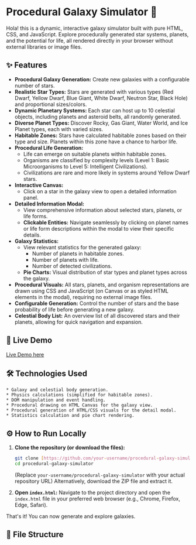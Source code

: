 # Procedural Galaxy Simulator 🌠

Hola! this is a dynamic, interactive galaxy simulator built with pure HTML, CSS, and JavaScript. Explore procedurally generated star systems, planets, and the potential for life, all rendered directly in your browser without external libraries or image files.

## ✨ Features

* **Procedural Galaxy Generation:** Create new galaxies with a configurable number of stars.
* **Realistic Star Types:** Stars are generated with various types (Red Dwarf, Yellow Dwarf, Blue Giant, White Dwarf, Neutron Star, Black Hole) and proportional sizes/colors.
* **Dynamic Planetary Systems:** Each star can host up to 10 celestial objects, including planets and asteroid belts, all randomly generated.
* **Diverse Planet Types:** Discover Rocky, Gas Giant, Water World, and Ice Planet types, each with varied sizes.
* **Habitable Zones:** Stars have calculated habitable zones based on their type and size. Planets within this zone have a chance to harbor life.
* **Procedural Life Generation:**
    * Life can emerge on suitable planets within habitable zones.
    * Organisms are classified by complexity levels (Level 1: Basic Microorganisms to Level 5: Intelligent Civilizations).
    * Civilizations are rare and more likely in systems around Yellow Dwarf stars.
* **Interactive Canvas:**
    * Click on a star in the galaxy view to open a detailed information panel.
* **Detailed Information Modal:**
    * View comprehensive information about selected stars, planets, or life forms.
    * **Clickable Entities:** Navigate seamlessly by clicking on planet names or life form descriptions within the modal to view their specific details.
* **Galaxy Statistics:**
    * View relevant statistics for the generated galaxy:
        * Number of planets in habitable zones.
        * Number of planets with life.
        * Number of detected civilizations.
    * **Pie Charts:** Visual distribution of star types and planet types across the galaxy.
* **Procedural Visuals:** All stars, planets, and organism representations are drawn using CSS and JavaScript (on Canvas or as styled HTML elements in the modal), requiring no external image files.
* **Configurable Generation:** Control the number of stars and the base probability of life before generating a new galaxy.
* **Celestial Body List:** An overview list of all discovered stars and their planets, allowing for quick navigation and expansion.

## 🚀 Live Demo 

[Live Demo here](https://mediumorchid-turkey-187846.hostingersite.com/)

## 🛠️ Technologies Used

    * Galaxy and celestial body generation.
    * Physics calculations (simplified for habitable zones).
    * DOM manipulation and event handling.
    * Procedural drawing on HTML Canvas for the galaxy view.
    * Procedural generation of HTML/CSS visuals for the detail modal.
    * Statistics calculation and pie chart rendering.

## ⚙️ How to Run Locally

1.  **Clone the repository (or download the files):**
    ```bash
    git clone [https://github.com/your-username/procedural-galaxy-simulator.git](https://github.com/your-username/procedural-galaxy-simulator.git)
    cd procedural-galaxy-simulator
    ```
    (Replace `your-username/procedural-galaxy-simulator` with your actual repository URL)
    Alternatively, download the ZIP file and extract it.

2.  **Open `index.html`:**
    Navigate to the project directory and open the `index.html` file in your preferred web browser (e.g., Chrome, Firefox, Edge, Safari).

That's it! You can now generate and explore galaxies.

## 📁 File Structure
